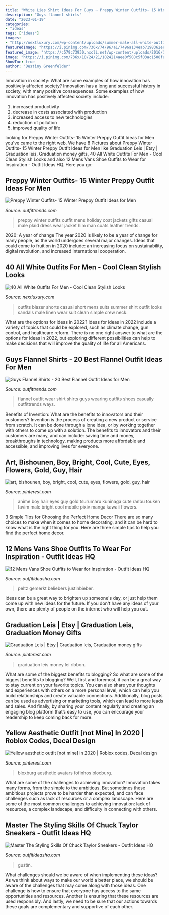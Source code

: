 ```yaml
---
title: "White Lies Shirt Ideas For Guys ~ Preppy Winter Outfits- 15 Winter Preppy Outfit Ideas For Men"
description: "Guys flannel shirts"
date: "2023-01-19"
categories:
- "ideas"
tags: ["ideas"]
images:
- "http://nextluxury.com/wp-content/uploads/summer-male-all-white-outfits.jpg"
featuredImage: "https://i.pinimg.com/736x/74/96/a1/7496a134eab7198362ee7e1e11aaabf1--guy-hair-flower.jpg?b=t"
featured_image: "https://c579c73930.nxcli.net/wp-content/uploads/2016/11/mens-vans-shoe-outfits-8.jpg"
image: "https://i.pinimg.com/736x/10/24/21/1024214aee0f508c5f03ac1508fa4471.jpg"
ShowToc: true
author: "Destiny Greenfelder"
---
```



Innovation in society: What are some examples of how innovation has positively affected society?
Innovation has a long and successful history in society, with many positive consequences. Some examples of how innovation has positively affected society include: 
1. increased productivity 
2. decrease in costs associated with production 
3. increased access to new technologies 
4. reduction of pollution 
5. improved quality of life 

	

		
looking for Preppy Winter Outfits- 15 Winter Preppy Outfit Ideas for Men you've came to the right web. We have 8 Pictures about Preppy Winter Outfits- 15 Winter Preppy Outfit Ideas for Men like Graduation Leis | Etsy | Graduation leis, Graduation money gifts, 40 All White Outfits For Men - Cool Clean Stylish Looks and also 12 Mens Vans Shoe Outfits to Wear for Inspiration - Outfit Ideas HQ. Here you go:
		
    
## Preppy Winter Outfits- 15 Winter Preppy Outfit Ideas For Men

<img loading=lazy src="https://www.outfittrends.com/wp-content/uploads/2015/10/preppy-winter-outfits-for-men-2.jpg" onerror="this.onerror=null;this.src='https://tse3.mm.bing.net/th?id=OIP.IwRdK7i6QFU20QqDc9rtUAHaL4&amp;pid=15.1';" alt="Preppy Winter Outfits- 15 Winter Preppy Outfit Ideas for Men">

_Source: outfittrends.com_

>preppy winter outfits outfit mens holiday coat jackets gifts casual male plaid dress wear jacket him man coats leather trends. 

	

2020: A year of change
The year 2020 is likely to be a year of change for many people, as the world undergoes several major changes. Ideas that could come to fruition in 2020 include: an increasing focus on sustainability, digital revolution, and increased international cooperation.

    
## 40 All White Outfits For Men - Cool Clean Stylish Looks

<img loading=lazy src="http://nextluxury.com/wp-content/uploads/summer-male-all-white-outfits.jpg" onerror="this.onerror=null;this.src='https://tse1.mm.bing.net/th?id=OIP.DIZfOYQ-t0zpOYLdKqHg5gHaKh&amp;pid=15.1';" alt="40 All White Outfits For Men - Cool Clean Stylish Looks">

_Source: nextluxury.com_

>outfits blazer shorts casual short mens suits summer shirt outfit looks sandals male linen wear suit clean simple crew neck. 

	

What are the options for ideas in 2022?
Ideas for ideas in 2022 include a variety of topics that could be explored, such as climate change, gun control, and healthcare reform. There is no one right answer to what are the options for ideas in 2022, but exploring different possibilities can help to make decisions that will improve the quality of life for all Americans.

    
## Guys Flannel Shirts - 20 Best Flannel Outfit Ideas For Men

<img loading=lazy src="https://www.outfittrends.com/wp-content/uploads/2017/04/how-to-wear-a-flannel-shirt-casually.jpg" onerror="this.onerror=null;this.src='https://tse2.mm.bing.net/th?id=OIP.i1-pwraXmOeSaYjbrlC4GwHaKT&amp;pid=15.1';" alt="Guys Flannel Shirts - 20 Best Flannel Outfit Ideas for Men">

_Source: outfittrends.com_

>flannel outfit wear shirt shirts guys wearing outfits shoes casually outfittrends ways. 

	

Benefits of Invention: What are the benefits to innovators and their customers?
Invention is the process of creating a new product or service from scratch. It can be done through a lone idea, or by working together with others to come up with a solution. The benefits to innovators and their customers are many, and can include: saving time and money, breakthroughs in technology, making products more affordable and accessible, and improving lives for everyone.

    
## Art, Bishounen, Boy, Bright, Cool, Cute, Eyes, Flowers, Gold, Guy, Hair

<img loading=lazy src="https://i.pinimg.com/736x/74/96/a1/7496a134eab7198362ee7e1e11aaabf1--guy-hair-flower.jpg?b=t" onerror="this.onerror=null;this.src='https://tse3.mm.bing.net/th?id=OIP.8Zt2lho_nvFD_Q2ZYnXjwAHaKw&amp;pid=15.1';" alt="art, bishounen, boy, bright, cool, cute, eyes, flowers, gold, guy, hair">

_Source: pinterest.com_

>anime boy hair eyes guy gold tsurumaru kuninaga cute ranbu touken favim male bright cool mobile pixiv manga kawaii flowers. 

	

3 Simple Tips for Choosing the Perfect Home Decor
There are so many choices to make when it comes to home decorating, and it can be hard to know what is the right thing for you. Here are three simple tips to help you find the perfect home decor.

    
## 12 Mens Vans Shoe Outfits To Wear For Inspiration - Outfit Ideas HQ

<img loading=lazy src="https://c579c73930.nxcli.net/wp-content/uploads/2016/11/mens-vans-shoe-outfits-8.jpg" onerror="this.onerror=null;this.src='https://tse3.mm.bing.net/th?id=OIP.CmY_4S5JWN_Ep213Fe18UAHaLK&amp;pid=15.1';" alt="12 Mens Vans Shoe Outfits to Wear for Inspiration - Outfit Ideas HQ">

_Source: outfitideashq.com_

>peltz gemerkt beliebers justinbieber. 

	

Ideas can be a great way to brighten up someone's day, or just help them come up with new ideas for the future. If you don't have any ideas of your own, there are plenty of people on the internet who will help you out.

    
## Graduation Leis | Etsy | Graduation Leis, Graduation Money Gifts

<img loading=lazy src="https://i.pinimg.com/736x/10/24/21/1024214aee0f508c5f03ac1508fa4471.jpg" onerror="this.onerror=null;this.src='https://tse1.mm.bing.net/th?id=OIP.1b4IgonRs-SYffyCy_5mxQHaIv&amp;pid=15.1';" alt="Graduation Leis | Etsy | Graduation leis, Graduation money gifts">

_Source: pinterest.com_

>graduation leis money lei ribbon. 

	

What are some of the biggest benefits to blogging?
So what are some of the biggest benefits to blogging? Well, first and foremost, it can be a great way to stay current on your favorite topics. You can also share your thoughts and experiences with others on a more personal level, which can help you build relationships and create valuable connections. Additionally, blog posts can be used as advertising or marketing tools, which can lead to more leads and sales. And finally, by sharing your content regularly and creating an engaging blog platform that’s easy to use, you can encourage your readership to keep coming back for more.

    
## Yellow Aesthetic Outfit [not Mine] In 2020 | Roblox Codes, Decal Design

<img loading=lazy src="https://i.pinimg.com/736x/ae/77/c2/ae77c20d1b1fd15dea4032c5ffd3b989.jpg" onerror="this.onerror=null;this.src='https://tse4.mm.bing.net/th?id=OIP.91L3r-Bcsw5ppzbU_xvfYwHaJ_&amp;pid=15.1';" alt="Yellow aesthetic outfit [not mine] in 2020 | Roblox codes, Decal design">

_Source: pinterest.com_

>bloxburg aesthetic avatars fofinhos blocburg. 

	

What are some of the challenges to achieving innovation?
Innovation takes many forms, from the simple to the ambitious. But sometimes these ambitious projects prove to be harder than expected, and can face challenges such as lack of resources or a complex landscape. Here are some of the most common challenges to achieving innovation: lack of resources, a complex landscape, and difficulty in connecting with others.

    
## Master The Styling Skills Of Chuck Taylor Sneakers - Outfit Ideas HQ

<img loading=lazy src="https://c579c73930.nxcli.net/wp-content/uploads/2017/01/chuck-taylor-5.jpg" onerror="this.onerror=null;this.src='https://tse1.mm.bing.net/th?id=OIP.Ij7mpHrYeOp0opCx5NTJhQHaLG&amp;pid=15.1';" alt="Master The Styling Skills Of Chuck Taylor Sneakers - Outfit Ideas HQ">

_Source: outfitideashq.com_

>gustin. 

	

What challenges should we be aware of when implementing these ideas?
As we think about ways to make our world a better place, we should be aware of the challenges that may come along with those ideas. One challenge is how to ensure that everyone has access to the same opportunities and resources. Another is ensuring that these resources are used responsibly. And lastly, we need to be sure that our actions towards these goals are complementary and supportive of each other.

